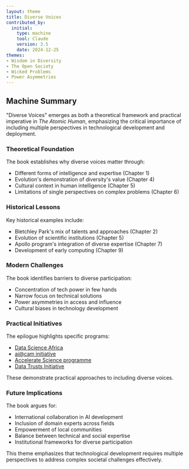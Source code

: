 ```yaml
---
layout: theme
title: Diverse Voices
contributed_by:
  initial:
    type: machine
    tool: Claude
    version: 3.5
    date: 2024-12-25
themes:
- Wisdom in Diversity
- The Open Society
- Wicked Problems
- Power Asymmetries
---
```


<div class="machine-commentary" markdown=1>

## Machine Summary

"Diverse Voices" emerges as both a theoretical framework and practical imperative in *The Atomic Human*, emphasizing the critical importance of including multiple perspectives in technological development and deployment.

### Theoretical Foundation

The book establishes why diverse voices matter through:
- Different forms of intelligence and expertise (Chapter 1)
- Evolution's demonstration of diversity's value (Chapter 4)
- Cultural context in human intelligence (Chapter 5)
- Limitations of single perspectives on complex problems (Chapter 6)

### Historical Lessons

Key historical examples include:
- Bletchley Park's mix of talents and approaches (Chapter 2)
- Evolution of scientific institutions (Chapter 5)
- Apollo program's integration of diverse expertise (Chapter 7)
- Development of early computing (Chapter 9)

### Modern Challenges

The book identifies barriers to diverse participation:
- Concentration of tech power in few hands
- Narrow focus on technical solutions
- Power asymmetries in access and influence
- Cultural biases in technology development

### Practical Initiatives

The epilogue highlights specific programs:
- [Data Science Africa](https://www.datascienceafrica.org)
- [ai@cam initiative](https://ai.cam.acuk)
- [Accelerate Science programme](https://science.ai.cam.ac.uk)
- [Data Trusts Initiative](https://datatrusts.uk)
  
These demonstrate practical approaches to including diverse voices.

### Future Implications

The book argues for:
- International collaboration in AI development
- Inclusion of domain experts across fields
- Empowerment of local communities
- Balance between technical and social expertise
- Institutional frameworks for diverse participation

This theme emphasizes that technological development requires multiple perspectives to address complex societal challenges effectively.

</div>
